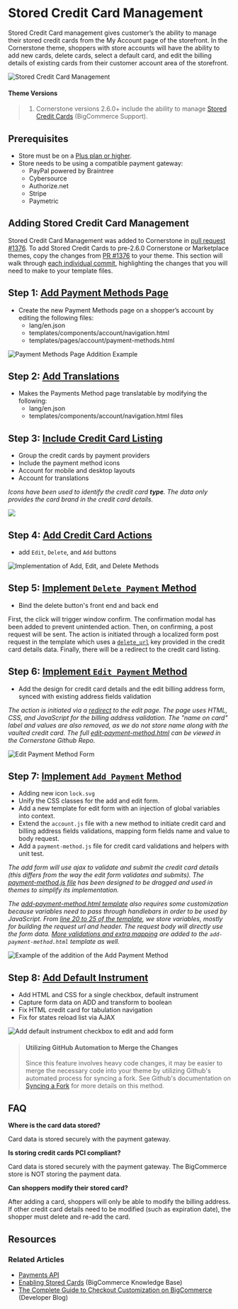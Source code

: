 # Stored Credit Card Management



Stored Credit Card management gives customer’s the ability to manage their stored credit cards from the My Account page of the storefront. In the Cornerstone theme, shoppers with store accounts will have the ability to add new cards, delete cards, select a default card, and edit the billing details of existing cards from their customer account area of the storefront.

<!--
    title: #### Stored Credit Card Management

    data: //s3.amazonaws.com/user-content.stoplight.io/6116/1541629003006
-->


![Stored Credit Card Management
](//s3.amazonaws.com/user-content.stoplight.io/6116/1541629003006 "Stored Credit Card Management
")

<!-- theme: info -->

<!-- theme:info  -->

#### Theme Versions
> 1. Cornerstone versions 2.6.0+ include the ability to manage [Stored Credit Cards](https://support.bigcommerce.com/s/article/Enabling-Stored-Credit-Cards) (BigCommerce Support).



<a id="stored-cc-mgmt_prerequisites"></a>

## Prerequisites

* Store must be on a [Plus plan or higher](https://www.bigcommerce.com/essentials/pricing/).
* Store needs to be using a compatible payment gateway:
    * PayPal powered by Braintree
    * Cybersource
    * Authorize.net
    * Stripe
    * Paymetric

## Adding Stored Credit Card Management

Stored Credit Card Management was added to Cornerstone in [pull request #1376](https://github.com/bigcommerce/cornerstone/pull/1376). To add Stored Credit Cards to pre-2.6.0 Cornerstone or Marketplace themes, copy the changes from [PR #1376](https://github.com/bigcommerce/cornerstone/pull/1376) to your theme. This section will walk through [each individual commit](https://github.com/bigcommerce/cornerstone/pull/1376/commits), highlighting the changes that you will need to make to your template files.

## Step 1: [Add Payment Methods Page](https://github.com/bigcommerce/cornerstone/pull/1376/commits/24abc038fe346a8572b40da40c98a9465788957a)

* Create the new Payment Methods page on a shopper’s account by editing the following files:
	* <span class="fp">lang/en.json</span>
	* <span class="fp">templates/components/account/navigation.html</span>
	* <span class="fp">templates/pages/account/payment-methods.html</span>

<!--
    title: #### Payment Methods Page Addition Example

    data: //s3.amazonaws.com/user-content.stoplight.io/6116/1541629154209
-->


![Payment Methods Page Addition Example
](//s3.amazonaws.com/user-content.stoplight.io/6116/1541629154209 "Payment Methods Page Addition Example
")

## Step 2: [Add Translations](https://github.com/bigcommerce/cornerstone/pull/1376/commits/9edf1a0f6907811abf470db1486b4fdb199b27ae)

* Makes the Payments Method page translatable by modifying the following:
	* <span class="fp">lang/en.json</span>
	* <span class="fp">templates/components/account/navigation.html</span> files

## Step 3: [Include Credit Card Listing](https://github.com/bigcommerce/cornerstone/pull/1376/commits/5574eb98c710f4540e8390420563099b6f5710bf)

* Group the credit cards by payment providers
* Include the payment method icons
* Account for mobile and desktop layouts
* Account for translations

*Icons have been used to identify the credit card **type**. The data only provides the card brand in the credit card details.*

<!--
    title:
    data: //s3.amazonaws.com/user-content.stoplight.io/6116/1541630407609
-->

![](//s3.amazonaws.com/user-content.stoplight.io/6116/1541630407609 "")

## Step 4: [Add Credit Card Actions](https://github.com/bigcommerce/cornerstone/pull/1376/commits/499016d320995852fe4ef621724e08556896b70d)

*  add `Edit`, `Delete`, and `Add` buttons

<!--
    title: #### Implementation of Add, Edit, and Delete Methods

    data: //s3.amazonaws.com/user-content.stoplight.io/6116/1541655663898
-->


![Implementation of Add, Edit, and Delete Methods
](//s3.amazonaws.com/user-content.stoplight.io/6116/1541655663898 "Implementation of Add, Edit, and Delete Methods
")

## Step 5: [Implement `Delete Payment` Method](https://github.com/bigcommerce/cornerstone/pull/1376/commits/cf102901d9061b7334e8c39f15a8904c37cf0652)

* Bind the delete button's front end and back end

First, the click will trigger window confirm. The confirmation modal has been added to prevent unintended action. Then, on confirming, a post request will be sent. The action is initiated through a localized form post request in the template which uses a [`delete_url`](https://github.com/bigcommerce/cornerstone/blob/master/templates/components/account/payment-methods-list.html#L34) key provided in the credit card details data. Finally, there will be a redirect to the credit card listing.

## Step 6: [Implement `Edit Payment` Method](https://github.com/bigcommerce/cornerstone/pull/1376/commits/ab2fe1df455fa8ac93760904b718fbce7ce361ed)

* Add the design for credit card details and the edit billing address form, synced with existing address fields validation

*The action is initiated via a [redirect](https://github.com/bigcommerce/cornerstone/blob/master/templates/components/account/payment-methods-list.html#L36) to the edit page. The page uses HTML, CSS, and JavaScript for the billing address validation. The "name on card" label and values are also removed, as we do not store name along with the vaulted credit card. The full [edit-payment-method.html](https://github.com/bigcommerce/cornerstone/blob/master/templates/pages/account/edit-payment-method.html) can be viewed in the Cornerstone Github Repo.*

<!--
    title: #### Edit Payment Method Form

    data: //s3.amazonaws.com/user-content.stoplight.io/6116/1541654303488
-->


![Edit Payment Method Form
](//s3.amazonaws.com/user-content.stoplight.io/6116/1541654303488 "Edit Payment Method Form
")

## Step 7: [Implement `Add Payment` Method](https://github.com/bigcommerce/cornerstone/pull/1376/commits/c960338c32faa8fb798b2826c72dfe9d74bf9751)

*  Adding new icon `lock.svg`
*  Unify the CSS classes for the add and edit form.
*  Add a new template for edit form with an injection of global variables into context.
*  Extend the `account.js` file with a new method to initiate credit card and billing address fields validations, mapping form fields name and value to body request.
*  Add a `payment-method.js` file for credit card validations and helpers with unit test.

*The add form will use ajax to validate and submit the credit card details (this differs from the way the edit form validates and submits). The [payment-method.js file](https://github.com/bigcommerce/cornerstone/blob/master/assets/js/theme/common/payment-method.js) has been designed to be dragged and used in themes to simplify its implementation.*

*The [add-payment-method.html template](https://github.com/bigcommerce/cornerstone/blob/master/templates/pages/account/add-payment-method.html) also requires some customization because variables need to pass through handlebars in order to be used by JavaScript. From [line 20 to 25 of the template](https://github.com/bigcommerce/cornerstone/blob/master/templates/pages/account/add-payment-method.html#L20-L25), we store variables, mostly for building the request url and header. The request body will directly use the form data. [More validations and extra mapping](https://github.com/bigcommerce/cornerstone/blob/24686de577c6ad5409ec8b82f5839c3d083cb760/assets/js/theme/account.js#L211) are added to the `add-payment-method.html` template as well.*

<!--
    title: #### Example of the addition of the Add Payment Method

    data: //s3.amazonaws.com/user-content.stoplight.io/6116/1541629295212
-->


![Example of the addition of the Add Payment Method
](//s3.amazonaws.com/user-content.stoplight.io/6116/1541629295212 "Example of the addition of the Add Payment Method
")

## Step 8: [Add Default Instrument](https://github.com/bigcommerce/cornerstone/pull/1376/commits/5576aee5af0194e85cb11dbf44563f89b2687f40)

* Add HTML and CSS for a single checkbox, default instrument
* Capture form data on ADD and transform to boolean
* Fix HTML credit card for tabulation navigation
* Fix for states reload list via AJAX

<!--
    title: #### Add default instrument checkbox to edit and add form

    data: //s3.amazonaws.com/user-content.stoplight.io/6116/1541655424566
-->


![Add default instrument checkbox to edit and add form
](//s3.amazonaws.com/user-content.stoplight.io/6116/1541655424566 "Add default instrument checkbox to edit and add form
")

<!-- theme: info -->
> #### Utilizing GitHub Automation to Merge the Changes
> Since this feature involves heavy code changes, it may be easier to merge the necessary code into your theme by utilizing Github's automated process for syncing a fork. See Github's documentation on [Syncing a Fork](https://help.github.com/articles/syncing-a-fork/) for more details on this method.



## FAQ
**Where is the card data stored?**

Card data is stored securely with the payment gateway.

**Is storing credit cards PCI compliant?**

Card data is stored securely with the payment gateway. The BigCommerce store is NOT storing the payment data.

**Can shoppers modify their stored card?**

After adding a card, shoppers will only be able to modify the billing address. If other credit card details need to be modified (such as expiration date), the shopper must delete and re-add the card.

## Resources

### Related Articles
* [Payments API](/api-docs/payments/payments-api-overview)
* [Enabling Stored Cards](https://support.bigcommerce.com/s/article/Enabling-Stored-Credit-Cards) (BigCommerce Knowledge Base)
* [The Complete Guide to Checkout Customization on BigCommerce](https://medium.com/bigcommerce-developer-blog/the-complete-guide-to-checkout-customization-on-bigcommerce-6b566bc36fa9) (Developer Blog)
